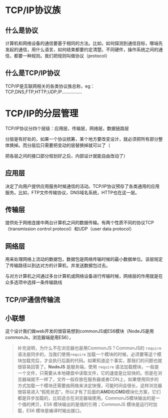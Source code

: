 # TCP/IP协议族

## 什么是协议

计算机和网络设备的通信要基于相同的方法。比如，如何探测到通信目标，哪端先发起的通信，用什么语言，如何结束都要约定清楚。不同硬件，操作系统之间的通信，都要一种规则。我们把规则叫做协议（protocol）

## 什么是TCP/IP协议

TCP/IP是互联网相关的各类协议族总称，eg：TCP,DNS,FTP,HTTP,UDP,IP................

# TCP/IP的分层管理

TCP/IP协议分四个层级：应用层，传输层，网络层，数据链路层

分层是有好处的，如果一个协议统筹，某个地方要改变设计，就必须把所有部分整体换掉。而分层后只需要把变动的层替换掉就可以了（

把各层之间的接口部分规划好之后，内部设计就能自由改动了）

## 应用层

决定了向用户提供应用服务时候通信的活动。TCP/IP协议预存了各类通用的应用服务。比如，FTP文件传输协议，DNS域名系统，HTTP也在这一层。

## 传输层

提供处于网络连接中两台计算机之间的数据传输。有两个性质不同的协议TCP（transmission control protocol）和UDP（user data protocol）

## 网络层

用来处理网络上流动的数据包，数据包是网络传输时候的最小数据单位。该层规定了传输路径以到达对方的计算机，并发送数据包过去。

与对方计算机之间通过多台计算机或网络设备进行传输时候，网络层的作用就是在众多选项中选择一条传输路线

## TCP/IP通信传输流





## 小联想

这个设计我们做web开发的很容易想到commonJS或ES6模块（NodeJS是用commonJs，浏览器端是用ES6），

> 补充说明，为什么不在浏览器也是用CommonJS？CommonJS的 `require` 语法是同步的，当我们使用`require` 加载一个模块的时候，必须要等这个模块加载完后，才会执行后面的代码。如果知道这个事实，那我们的问题也就很容易回答了。**NodeJS** 是服务端，使用 `require` 语法加载模块，一般是一个文件，只需要从本地硬盘中读取文件，它的速度是比较快的。但是在浏览器端就不一样了，文件一般存放在服务器或者CDN上，如果使用同步的方式加载一个模块还需要由网络来决定快慢，可能时间会很长，这样浏览器很容易进入“假死状态”。所以才有了后面的**AMD**和**CMD**模块化方案，它们都是异步加载的，比较适合在浏览器端使用。CommonJS模块输出的是一个值的拷贝，ES6 模块输出的是值的引用；CommonJS 模块是运行时加载，ES6 模块是编译时输出接口。
